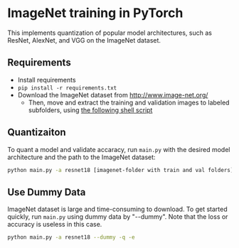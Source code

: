 # ImageNet training in PyTorch

This implements quantization of popular model architectures, such as ResNet, AlexNet, and VGG on the ImageNet dataset.

## Requirements

- Install requirements
- `pip install -r requirements.txt`
- Download the ImageNet dataset from http://www.image-net.org/
  - Then, move and extract the training and validation images to labeled subfolders, using [the following shell script](extract_ILSVRC.sh)

## Quantizaiton

To quant a model and validate accaracy, run `main.py` with the desired model architecture and the path to the ImageNet dataset:

```bash
python main.py -a resnet18 [imagenet-folder with train and val folders] -q -e
```


## Use Dummy Data

ImageNet dataset is large and time-consuming to download. To get started quickly, run `main.py` using dummy data by "--dummy". Note that the loss or accuracy is useless in this case.

```bash
python main.py -a resnet18 --dummy -q -e
```